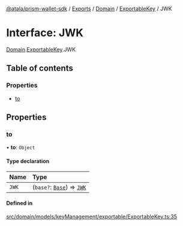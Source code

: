 [@atala/prism-wallet-sdk](../README.md) / [Exports](../modules.md) / [Domain](../modules/Domain.md) / [ExportableKey](../modules/Domain.ExportableKey.md) / JWK

# Interface: JWK

[Domain](../modules/Domain.md).[ExportableKey](../modules/Domain.ExportableKey.md).JWK

## Table of contents

### Properties

- [to](Domain.ExportableKey.JWK.md#to)

## Properties

### to

• **to**: `Object`

#### Type declaration

| Name | Type |
| :------ | :------ |
| `JWK` | (`base?`: [`Base`](Domain.JWK.Base.md)) => [`JWK`](../modules/Domain.md#jwk) |

#### Defined in

[src/domain/models/keyManagement/exportable/ExportableKey.ts:35](https://github.com/hyperledger/identus-edge-agent-sdk-ts/blob/382b1c7b46001b3d4171eaa2010aa8f9482d27e8/src/domain/models/keyManagement/exportable/ExportableKey.ts#L35)
